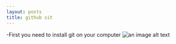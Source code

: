 ```yaml
---
layout: posts
title: github sit
---
```


-First you need to install git on your computer
![an image alt text]({{ali.alamdari.github.io}}/assets/images/git.png)